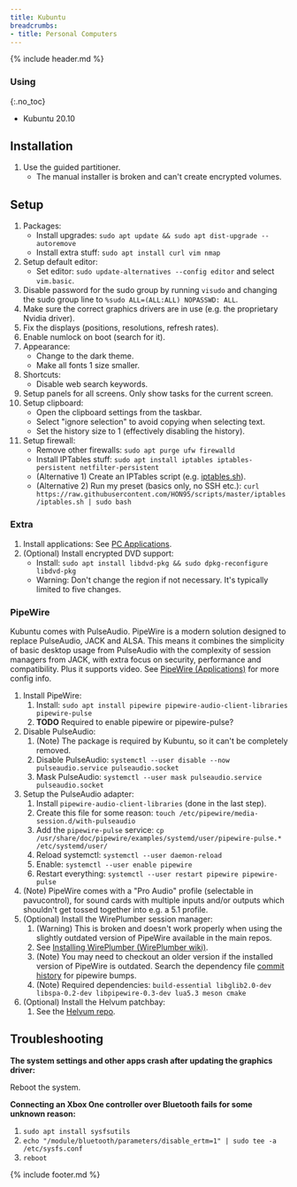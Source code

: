 ```yaml
---
title: Kubuntu
breadcrumbs:
- title: Personal Computers
---
```

{% include header.md %}

### Using
{:.no_toc}

- Kubuntu 20.10

## Installation

1. Use the guided partitioner.
    - The manual installer is broken and can't create encrypted volumes.

## Setup

1. Packages:
    - Install upgrades: `sudo apt update && sudo apt dist-upgrade --autoremove`
    - Install extra stuff: `sudo apt install curl vim nmap`
1. Setup default editor:
    - Set editor: `sudo update-alternatives --config editor` and select `vim.basic`.
1. Disable password for the sudo group by running `visudo` and changing the sudo group line to `%sudo ALL=(ALL:ALL) NOPASSWD: ALL`.
1. Make sure the correct graphics drivers are in use (e.g. the proprietary Nvidia driver).
1. Fix the displays (positions, resolutions, refresh rates).
1. Enable numlock on boot (search for it).
1. Appearance:
   - Change to the dark theme.
   - Make all fonts 1 size smaller.
1. Shortcuts:
   - Disable web search keywords.
1. Setup panels for all screens. Only show tasks for the current screen.
1. Setup clipboard:
    - Open the clipboard settings from the taskbar.
    - Select "ignore selection" to avoid copying when selecting text.
    - Set the history size to 1 (effectively disabling the history).
1. Setup firewall:
    - Remove other firewalls: `sudo apt purge ufw firewalld`
    - Install IPTables stuff: `sudo apt install iptables iptables-persistent netfilter-persistent`
    - (Alternative 1) Create an IPTables script (e.g. [iptables.sh](https://github.com/HON95/scripts/blob/master/iptables/iptables.sh)).
    - (Alternative 2) Run my preset (basics only, no SSH etc.): `curl https://raw.githubusercontent.com/HON95/scripts/master/iptables/iptables.sh | sudo bash`

### Extra

1. Install applications: See [PC Applications](/config/pc/applications/).
1. (Optional) Install encrypted DVD support:
    - Install: `sudo apt install libdvd-pkg && sudo dpkg-reconfigure libdvd-pkg`
    - Warning: Don't change the region if not necessary. It's typically limited to five changes.

### PipeWire

Kubuntu comes with PulseAudio. PipeWire is a modern solution designed to replace PulseAudio, JACK and ALSA. This means it combines the simplicity of basic desktop usage from PulseAudio with the complexity of session managers from JACK, with extra focus on security, performance and compatibility. Plus it supports video. See [PipeWire (Applications)](../applications/#pipewire) for more config info.

1. Install PipeWire:
    1. Install: `sudo apt install pipewire pipewire-audio-client-libraries pipewire-pulse`
    1. **TODO** Required to enable pipewire or pipewire-pulse?
1. Disable PulseAudio:
    1. (Note) The package is required by Kubuntu, so it can't be completely removed.
    1. Disable PulseAudio: `systemctl --user disable --now pulseaudio.service pulseaudio.socket`
    1. Mask PulseAudio: `systemctl --user mask pulseaudio.service pulseaudio.socket`
1. Setup the PulseAudio adapter:
    1. Install `pipewire-audio-client-libraries` (done in the last step).
    1. Create this file for some reason: `touch /etc/pipewire/media-session.d/with-pulseaudio`
    1. Add the `pipewire-pulse` service: `cp /usr/share/doc/pipewire/examples/systemd/user/pipewire-pulse.* /etc/systemd/user/`
    1. Reload systemctl: `systemctl --user daemon-reload`
    1. Enable: `systemctl --user enable pipewire`
    1. Restart everything: `systemctl --user restart pipewire pipewire-pulse`
1. (Note) PipeWire comes with a "Pro Audio" profile (selectable in pavucontrol), for sound cards with multiple inputs and/or outputs which shouldn't get tossed together into e.g. a 5.1 profile.
1. (Optional) Install the WirePlumber session manager:
    1. (Warning) This is broken and doesn't work properly when using the slightly outdated version of PipeWire available in the main repos.
    1. See [Installing WirePlumber (WirePlumber wiki)](https://pipewire.pages.freedesktop.org/wireplumber/installing-wireplumber.html).
    1. (Note) You may need to checkout an older version if the installed version of PipeWire is outdated. Search the dependency file [commit history](https://gitlab.freedesktop.org/pipewire/wireplumber/-/commits/master/meson.build) for pipewire bumps.
    1. (Note) Required dependencies: `build-essential libglib2.0-dev libspa-0.2-dev libpipewire-0.3-dev lua5.3 meson cmake`
1. (Optional) Install the Helvum patchbay:
    1. See the [Helvum repo](https://gitlab.freedesktop.org/ryuukyu/helvum).

## Troubleshooting

**The system settings and other apps crash after updating the graphics driver:**

Reboot the system.

**Connecting an Xbox One controller over Bluetooth fails for some unknown reason:**

1. `sudo apt install sysfsutils`
1. `echo "/module/bluetooth/parameters/disable_ertm=1" | sudo tee -a /etc/sysfs.conf`
1. `reboot`

{% include footer.md %}
